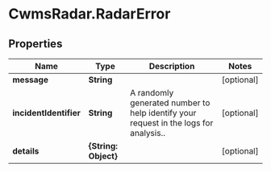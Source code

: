 # CwmsRadar.RadarError

## Properties

Name | Type | Description | Notes
------------ | ------------- | ------------- | -------------
**message** | **String** |  | [optional] 
**incidentIdentifier** | **String** | A randomly generated number to help identify your request in the logs for analysis.. | [optional] 
**details** | **{String: Object}** |  | [optional] 



